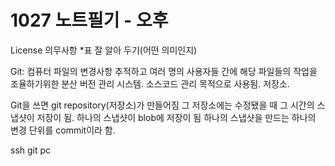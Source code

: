 # 1027 노트필기 - 오후

License 의무사항 *표 잘 알아 두기(어떤 의미인지) 

Git: 컴퓨터 파일의 변경사항 추적하고 여러 명의 사용자들 간에 해당 파일들의 작업을 조율하기위한 분산 버전 관리 시스템. 소스코드 관리 목적으로 사용됨. 저장소.

Git을 쓰면 git repository(저장소)가 만들어짐 그 저장소에는 수정됐을 때 그 시간의 스냅샷이 저장이 됨. 하나의 스냅샷이 blob에 저장이 됨 하나의 스냅샷을 만드는 하나의 변경 단위를 commit이라 함.

ssh git pc
